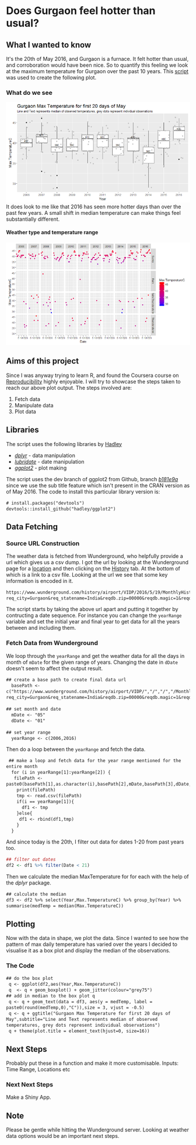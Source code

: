 # Does Gurgaon feel hotter than usual?

## What I wanted to know
It's the 20th of May 2016, and Gurgaon is a furnace. It felt hotter than usual, and corroboration would have been nice. So to quantify this feeling we look at the maximum temperature for Gurgaon over the past 10 years. This [script](gurgaonWeather.r) was used to create the following plot.
### What do we see
![Gurgaon Weather Yearly Maximum Temperature Plot 2006-2016](Rplot05.png)  
It does look to me like that 2016 has seen more hotter days than over the past few years. A small shift in median temperature can make things feel substantially different.
#### Weather type and temperature range
![Gurgaon Weather Yearly Maximum Temperature Trend Plot 2006-2016 by weather type](Rplot07.png) 

## Aims of this project
Since I was anyway trying to learn R, and found the Coursera course on [Reproducibility](https://www.coursera.org/learn/reproducible-research) highly enjoyable. I will try to showcase the steps taken to reach our above plot output. The steps involved are:  
1. Fetch data  
2. Manipulate data  
3. Plot data  

## Libraries
The script uses the following libraries by [Hadley](https://github.com/hadley)  
* [*dplyr*](https://github.com/hadley/dplyr) - data manipulation  
* [*lubridate*](https://github.com/hadley/lubridate) - date manipulation  
* [*ggplot2*](https://github.com/hadley/ggplot2) - plot making
 
The script uses the dev branch of ggplot2 from Github, branch [*b181e9a*](https://github.com/hadley/ggplot2) since we use the sub title feature which isn't present in the CRAN version as of May 2016. The code to install this particular library version is:

    # install.packages("devtools")
    devtools::install_github("hadley/ggplot2")
    
## Data Fetching
### Source URL Construction
The weather data is fetched from Wunderground, who helpfully provide a url which gives us a csv dump. I got the url by looking at the Wunderground page for a [location](https://www.wunderground.com/in/gurgaon) and then clicking on the [History](https://www.wunderground.com/history/airport/VIDP/2016/05/20/DailyHistory.html?req_city=Gurgaon&req_statename=India&reqdb.zip=00000&reqdb.magic=1&reqdb.wmo=42178) tab.  At the bottom of which is a link to a csv file. Looking at the url we see that some key information is encoded in it.

    https://www.wunderground.com/history/airport/VIDP/2016/5/19/MonthlyHistory.html?req_city=Gurgaon&req_statename=India&reqdb.zip=00000&reqdb.magic=1&reqdb.wmo=42178&format=1

The script starts by taking the above url apart and putting it together by contructing a date sequence. For instance you can change the ```yearRange``` variable and set the initial year and final year to get data for all the years between and including them.  

### Fetch Data from Wunderground
We loop through the ```yearRange``` and get the weather data for all the days in month of ```mDate``` for the given range of years.  Changing the date in ```dDate``` doesn't seem to affect the output result. 

    ## create a base path to create final data url
      basePath <- c("https://www.wunderground.com/history/airport/VIDP/","/","/","/MonthlyHistory.html?req_city=Gurgaon&req_statename=India&reqdb.zip=00000&reqdb.magic=1&reqdb.wmo=42178&format=1")  
    
    ## set month and date
      mDate <- "05"
      dDate <- "01"
      
    ## set year range
      yearRange <- c(2006,2016)

Then do a loop between the ```yearRange``` and fetch the data.

     ## make a loop and fetch data for the year range mentioned for the entire month
      for (i in yearRange[1]:yearRange[2]) {
       filePath <- paste0(basePath[1],as.character(i),basePath[2],mDate,basePath[3],dDate,basePath[4])
        print(filePath)
        tmp <- read.csv(filePath)
        if(i == yearRange[1]){
          df1 <- tmp
        }else{
         df1 <- rbind(df1,tmp)
        }
      }

And since today is the 20th, I filter out data for dates 1-20 from past years too. 
```r
## filter out dates
df2 <- df1 %>% filter(Date < 21)
```
Then we calculate the median MaxTemperature for for each with the help of the *dplyr* package.  

    ## calculate the median  
    df3 <- df2 %>% select(Year,Max.TemperatureC) %>% group_by(Year) %>% summarise(medTemp = median(Max.TemperatureC))

## Plotting
Now with the data in shape, we plot the data. Since I wanted to see how the pattern of max daily temperature has varied over the years I decided to visualise it as a box plot and display the median of the observations.

### The Code
    ## do the box plot
     q <- ggplot(df2,aes(Year,Max.TemperatureC))
     q  <- q + geom_boxplot() + geom_jitter(colour="grey75")
    ## add in median to the box plot q
     q <- q + geom_text(data = df3, aes(y = medTemp, label = paste0(round(medTemp,0),"C")),size = 3, vjust = -0.5)
     q <- q + ggtitle("Gurgaon Max Temperature for first 20 days of May",subtitle="Line and Text represents median of observed temperatures, grey dots represent individual observations")
     q + theme(plot.title = element_text(hjust=0, size=16))  

## Next Steps
Probably put these in a function and make it more customisable. 
Inputs: Time Range, Locations etc  

### Next Next Steps
Make a Shiny App.

## Note
Please be gentle while hitting the Wunderground server. Looking at weather data options would be an important next steps. 
